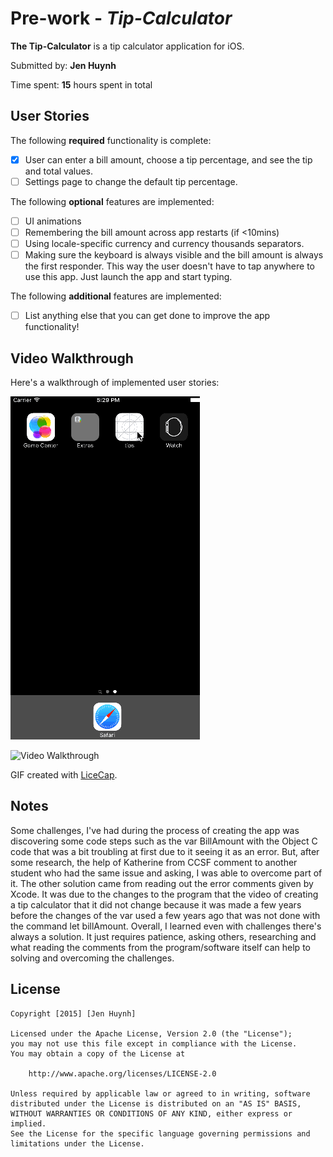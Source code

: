 # Pre-work - *Tip-Calculator*

**The Tip-Calculator** is a tip calculator application for iOS.

Submitted by: **Jen Huynh**

Time spent: **15** hours spent in total

## User Stories

The following **required** functionality is complete:

* [X] User can enter a bill amount, choose a tip percentage, and see the tip and total values.
* [ ] Settings page to change the default tip percentage.

The following **optional** features are implemented:
* [ ] UI animations
* [ ] Remembering the bill amount across app restarts (if <10mins)
* [ ] Using locale-specific currency and currency thousands separators.
* [ ] Making sure the keyboard is always visible and the bill amount is always the first responder. This way the user doesn't have to tap anywhere to use this app. Just launch the app and start typing.

The following **additional** features are implemented:

- [ ] List anything else that you can get done to improve the app functionality!

## Video Walkthrough 

Here's a walkthrough of implemented user stories:

![Walkthrough](tips.gif)

<img src='http://i.imgur.com/link/to/your/gif/file.gif' title='Video Walkthrough' width='' alt='Video Walkthrough' />

GIF created with [LiceCap](http://www.cockos.com/licecap/).

## Notes

Some challenges, I've had during the process of creating the app was discovering some code steps such as the var BillAmount with the Object C
code that was a bit troubling at first due to it seeing it as an error. But, after some research, the help of Katherine from CCSF 
comment to another student who had the same issue and asking, I was able to overcome part of it. The other solution came from reading out the 
error comments given by Xcode. It was due to the changes to the program that the video of creating a tip calculator that it did not change 
because it was made a few years before the changes of the var used a few years ago that was not done with the command let billAmount. Overall,
I learned even with challenges there's always a solution. It just requires patience, asking others, researching and what reading the comments 
from the program/software itself can help to solving and overcoming the challenges.

## License

    Copyright [2015] [Jen Huynh]

    Licensed under the Apache License, Version 2.0 (the "License");
    you may not use this file except in compliance with the License.
    You may obtain a copy of the License at

        http://www.apache.org/licenses/LICENSE-2.0

    Unless required by applicable law or agreed to in writing, software
    distributed under the License is distributed on an "AS IS" BASIS,
    WITHOUT WARRANTIES OR CONDITIONS OF ANY KIND, either express or implied.
    See the License for the specific language governing permissions and
    limitations under the License.
